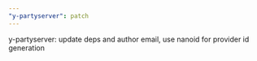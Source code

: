 ```yaml
---
"y-partyserver": patch
---
```


y-partyserver: update deps and author email, use nanoid for provider id generation
